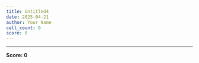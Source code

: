 ```yaml
---
title: Untitled4
date: 2025-04-21
author: Your Name
cell_count: 0
score: 0
---
```




---
**Score: 0**